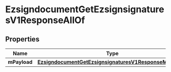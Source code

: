 

# EzsigndocumentGetEzsignsignaturesV1ResponseAllOf


## Properties

Name | Type | Description | Notes
------------ | ------------- | ------------- | -------------
**mPayload** | [**EzsigndocumentGetEzsignsignaturesV1ResponseMPayload**](EzsigndocumentGetEzsignsignaturesV1ResponseMPayload.md) |  | 



